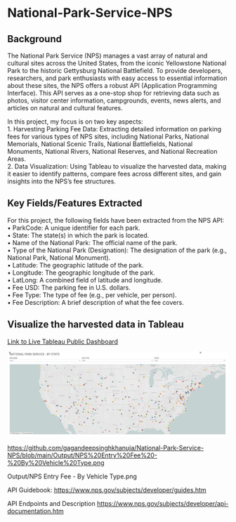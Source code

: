 # National-Park-Service-NPS

## Background 

The National Park Service (NPS) manages a vast array of natural and cultural sites across the United States, from the iconic Yellowstone National Park to the historic Gettysburg National Battlefield. To provide developers, researchers, and park enthusiasts with easy access to essential information about these sites, the NPS offers a robust API (Application Programming Interface). This API serves as a one-stop shop for retrieving data such as photos, visitor center information, campgrounds, events, news alerts, and articles on natural and cultural features.

In this project, my focus is on two key aspects: <br/>
	1.	Harvesting Parking Fee Data: Extracting detailed information on parking fees for various types of NPS sites, including National Parks, National Memorials, National Scenic Trails, National Battlefields, National Monuments, National Rivers, National Reserves, and National Recreation Areas. <br/>
	2.	Data Visualization: Using Tableau to visualize the harvested data, making it easier to identify patterns, compare fees across different sites, and gain insights into the NPS’s fee structures.

## Key Fields/Features Extracted

For this project, the following fields have been extracted from the NPS API:
	•	ParkCode: A unique identifier for each park.<br/>
	•	State: The state(s) in which the park is located.<br/>
	•	Name of the National Park: The official name of the park.<br/>
	•	Type of the National Park (Designation): The designation of the park (e.g., National Park, National Monument).<br/>
	•	Latitude: The geographic latitude of the park.<br/>
	•	Longitude: The geographic longitude of the park.<br/>
	•	LatLong: A combined field of latitude and longitude.<br/>
	•	Fee USD: The parking fee in U.S. dollars.<br/>
	•	Fee Type: The type of fee (e.g., per vehicle, per person).<br/>
	•	Fee Description: A brief description of what the fee covers.<br/>



## Visualize the harvested data in Tableau

[Link to Live Tableau Public Dashboard ](https://public.tableau.com/views/NATIONALPARKSERVICE/NATIONALPARKSERVICE?:language=en-US&:sid=&:redirect=auth&:display_count=n&:origin=viz_share_link)

![Image1](https://github.com/gagandeepsinghkhanuja/National-Park-Service-NPS/blob/main/Output/NPS%20-%20By%20State.png)

https://github.com/gagandeepsinghkhanuja/National-Park-Service-NPS/blob/main/Output/NPS%20Entry%20Fee%20-%20By%20Vehicle%20Type.png




Output/NPS Entry Fee - By Vehicle Type.png

API Guidebook:
https://www.nps.gov/subjects/developer/guides.htm

API Endpoints and Description
https://www.nps.gov/subjects/developer/api-documentation.htm

